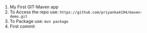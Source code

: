 1. My First GIT-Maven app
2. To Access the repo use: `https://github.com/priyanka4194/maven-demo.git`
3. To Package use: `mvn package`
4. First commit